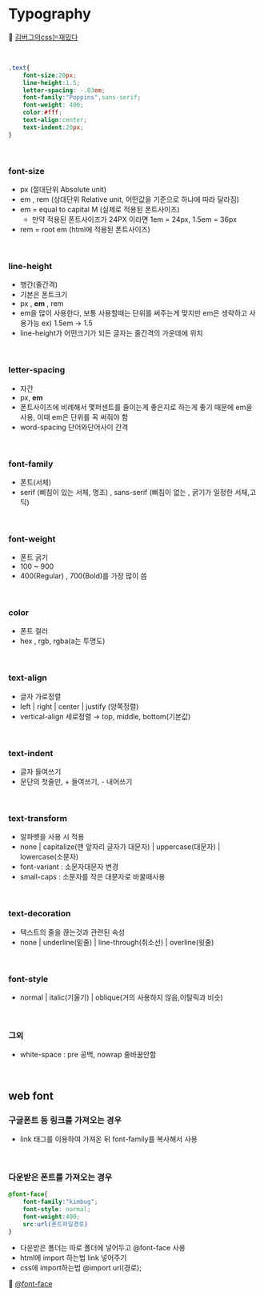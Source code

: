 # Typography
📌 [김버그의css는재밌다](https://edu.goorm.io/lecture/20583/%25EA%25B9%2580%25EB%25B2%2584%25EA%25B7%25B8%25EC%259D%2598-html-css%25EB%258A%2594-%25EC%259E%25AC%25EB%25B0%258C%25EB%258B%25A4)

<br>

```css
.text{
	font-size:20px;
	line-height:1.5;
	letter-spacing: -.03em;
	font-family:"Poppins",sans-serif;
	font-weight: 400;
	color:#fff;
	text-align:center;
	text-indent:20px;
}
```

<br>

### font-size
* px (절대단위 Absolute unit)
* em , rem (상대단위 Relative unit, 어떤값을 기준으로 하냐에 따라 달라짐)
* em = equal to capital M (실제로 적용된 폰트사이즈)
    * 만약 적용된 폰트사이즈가 24PX 이라면  1em = 24px, 1.5em = 36px
* rem = root em (html에 적용된 폰트사이즈)

<br>

### line-height 
* 행간(줄간격)
* 기본은 폰트크기
* px , **em** , rem
* em을 많이 사용한다, 보통 사용할때는 단위를 써주는게 맞지만 em은 생략하고 사용가능 ex) 1.5em → 1.5
* line-height가 어떤크기가 되든 글자는 줄간격의 가운데에 위치

<br>

### letter-spacing
* 자간
* px, **em**
* 폰트사이즈에 비례해서 몇퍼센트를 줄이는게 좋은지로 하는게 좋기 때문에 em을 사용, 이때 em은 단위를 꼭 써줘야 함 
* word-spacing 단어와단어사이 간격

<br>

### font-family
* 폰트(서체)
* serif (삐침이 있는 서체, 명조) , sans-serif (삐침이 없는 , 굵기가 일정한 서체,고딕)


<br>

### font-weight
* 폰트 굵기
* 100 ~ 900
* 400(Regular) , 700(Bold)를 가장 많이 씀

<br>

### color
* 폰트 컬러
* hex , rgb, rgba(a는 투명도)

<br>

### text-align
* 글자 가로정렬
* left | right | center |  justify (양쪽정렬)
* vertical-align 세로정렬 → top, middle, bottom(기본값)

<br>

### text-indent
* 글자 들여쓰기 
* 문단의 첫줄만, + 들여쓰기, - 내어쓰기

<br>

### text-transform
* 알파벳을 사용 시 적용
* none | capitalize(맨 앞자리 글자가 대문자) | uppercase(대문자) | lowercase(소문자)
* font-variant  : 소문자대문자 변경 
* small-caps : 소문자를 작은 대문자로 바꿀때사용

<br>

### text-decoration
* 텍스트의 줄을 끊는것과 관련된 속성
* none | underline(밑줄) | line-through(취소선) | overline(윗줄)

<br>

### font-style
* normal | italic(기울기) | oblique(거의 사용하지 않음,이탈릭과 비슷)

<br>

### 그외
* white-space : pre 공백, nowrap 줄바꿈안함

<br>

## web font
### 구글폰트 등 링크를 가져오는 경우
* link 태그를 이용하여 가져온 뒤 font-family를 복사해서 사용

<br>

### 다운받은 폰트를 가져오는 경우
```css
@font-face{
	font-family:"kimbug";
	font-style: normal;
	font-weight:400;
	src:url(폰트파일경로)
}
```
* 다운받은 폴더는 따로 폴더에 넣어두고 @font-face 사용 
* html에 import 하는법 link 넣어주기
* css에 import하는법 @import url(경로);

📌 [@font-face](https://css-tricks.com/snippets/css/using-font-face-in-css/)